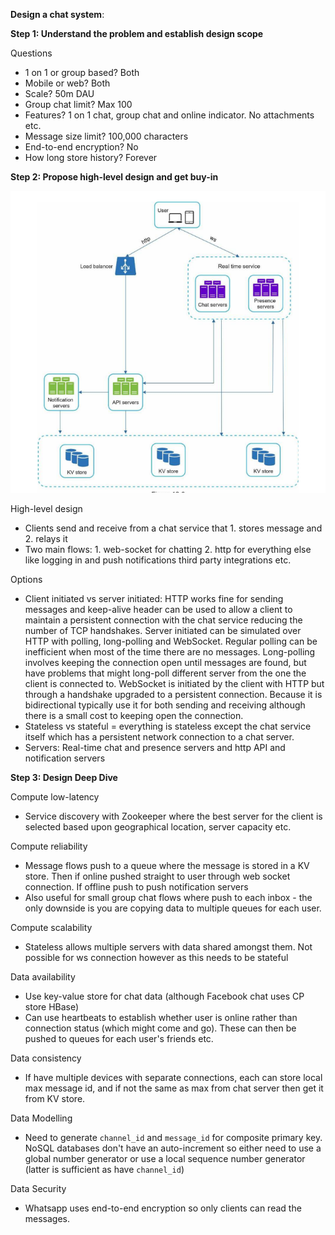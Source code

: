 **Design a chat system**:

**Step 1: Understand the problem and establish design scope**

Questions
* 1 on 1 or group based? Both
* Mobile or web? Both
* Scale? 50m DAU
* Group chat limit? Max 100
* Features? 1 on 1 chat, group chat and online indicator. No attachments etc.
* Message size limit? 100,000 characters
* End-to-end encryption? No
* How long store history? Forever

**Step 2: Propose high-level design and get buy-in**

![image info](./../../../images/chat_system.png)

High-level design
* Clients send and receive from a chat service that 1. stores message and 2. relays it
* Two main flows: 1. web-socket for chatting 2. http for everything else like logging in and push notifications third party integrations etc.

Options
* Client initiated vs server initiated: HTTP works fine for sending messages and keep-alive header can be used to allow a client to maintain a persistent connection with the chat service reducing the number of TCP handshakes. Server initiated can be simulated over HTTP with polling, long-polling and WebSocket. Regular polling can be inefficient when most of the time there are no messages. Long-polling involves keeping the connection open until messages are found, but have problems that might long-poll different server from the one the client is connected to. WebSocket is initiated by the client with HTTP but through a handshake upgraded to a persistent connection. Because it is bidirectional typically use it for both sending and receiving although there is a small cost to keeping open the connection.
* Stateless vs stateful = everything is stateless except the chat service itself which has a persistent network connection to a chat server.
* Servers: Real-time chat and presence servers and http API and notification servers

**Step 3: Design Deep Dive**

Compute low-latency
* Service discovery with Zookeeper where the best server for the client is selected based upon geographical location, server capacity etc. 

Compute reliability
* Message flows push to a queue where the message is stored in a KV store. Then if online pushed straight to user through web socket connection. If offline push to push notification servers
* Also useful for small group chat flows where push to each inbox - the only downside is you are copying data to multiple queues for each user.

Compute scalability
* Stateless allows multiple servers with data shared amongst them. Not possible for ws connection however as this needs to be stateful

Data availability
* Use key-value store for chat data (although Facebook chat uses CP store HBase)
* Can use heartbeats to establish whether user is online rather than connection status (which might come and go). These can then be pushed to queues for each user's friends etc.

Data consistency
* If have multiple devices with separate connections, each can store local max message id, and if not the same as max from chat server then get it from KV store.

Data Modelling
* Need to generate `channel_id` and `message_id` for composite primary key. NoSQL databases don't have an auto-increment so either need to use a global number generator or use a local sequence number generator (latter is sufficient as have `channel_id`)

Data Security
* Whatsapp uses end-to-end encryption so only clients can read the messages.